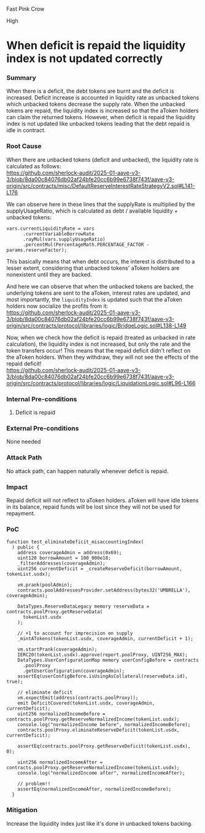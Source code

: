 Fast Pink Crow

High

# When deficit is repaid the liquidity index is not updated correctly

### Summary

When there is a deficit, the debt tokens are burnt and the deficit is increased. Deficit increase is accounted in liquidity rate as unbacked tokens which unbacked tokens decrease the supply rate. When the unbacked tokens are repaid, the liquidity index is increased so that the aToken holders can claim the returned tokens. However, when deficit is repaid the liquidity index is not updated like unbacked tokens leading that the debt repaid is idle in contract. 

### Root Cause


When there are unbacked tokens (deficit and unbacked), the liquidity rate is calculated as follows:  
https://github.com/sherlock-audit/2025-01-aave-v3-3/blob/8da00c84076db02af24bfe20cc6b99e6738f743f/aave-v3-origin/src/contracts/misc/DefaultReserveInterestRateStrategyV2.sol#L141-L176  

We can observe here in these lines that the supplyRate is multiplied by the supplyUsageRatio, which is calculated as debt / available liquidity + unbacked tokens:  
```solidity
vars.currentLiquidityRate = vars
      .currentVariableBorrowRate
      .rayMul(vars.supplyUsageRatio)
      .percentMul(PercentageMath.PERCENTAGE_FACTOR - params.reserveFactor);
```

This basically means that when debt occurs, the interest is distributed to a lesser extent, considering that unbacked tokens' aToken holders are nonexistent until they are backed.

And here we can observe that when the unbacked tokens are backed, the underlying tokens are sent to the aToken, interest rates are updated, and most importantly, the `liquidityIndex` is updated such that the aToken holders now socialize the profits from it:  
https://github.com/sherlock-audit/2025-01-aave-v3-3/blob/8da00c84076db02af24bfe20cc6b99e6738f743f/aave-v3-origin/src/contracts/protocol/libraries/logic/BridgeLogic.sol#L138-L149  

Now, when we check how the deficit is repaid (treated as unbacked in rate calculation), the liquidity index is not increased, but only the rate and the token transfers occur! This means that the repaid deficit didn't reflect on the aToken holders. When they withdraw, they will not see the effects of the repaid deficit!  
https://github.com/sherlock-audit/2025-01-aave-v3-3/blob/8da00c84076db02af24bfe20cc6b99e6738f743f/aave-v3-origin/src/contracts/protocol/libraries/logic/LiquidationLogic.sol#L96-L166


### Internal Pre-conditions

1. Deficit is repaid 

### External Pre-conditions

None needed

### Attack Path

No attack path, can happen naturally whenever deficit is repaid.

### Impact

Repaid deficit will not reflect to aToken holders. aToken will have idle tokens in its balance, repaid funds will be lost since they will not be used for repayment. 

### PoC

```solidity
function test_eliminateDeficit_misaccountingIndex(
  ) public {
    address coverageAdmin = address(0x69);
    uint120 borrowAmount = 100_000e18;
    _filterAddresses(coverageAdmin);
    uint256 currentDeficit = _createReserveDeficit(borrowAmount, tokenList.usdx);

    vm.prank(poolAdmin);
    contracts.poolAddressesProvider.setAddress(bytes32('UMBRELLA'), coverageAdmin);

    DataTypes.ReserveDataLegacy memory reserveData = contracts.poolProxy.getReserveData(
      tokenList.usdx
    );

    // +1 to account for imprecision on supply
    _mintATokens(tokenList.usdx, coverageAdmin, currentDeficit + 1);

    vm.startPrank(coverageAdmin);
    IERC20(tokenList.usdx).approve(report.poolProxy, UINT256_MAX);
    DataTypes.UserConfigurationMap memory userConfigBefore = contracts
      .poolProxy
      .getUserConfiguration(coverageAdmin);
    assertEq(userConfigBefore.isUsingAsCollateral(reserveData.id), true);

    // eliminate deficit
    vm.expectEmit(address(contracts.poolProxy));
    emit DeficitCovered(tokenList.usdx, coverageAdmin, currentDeficit);
    uint256 normalizedIncomeBefore = contracts.poolProxy.getReserveNormalizedIncome(tokenList.usdx);
    console.log("normalizedIncome before", normalizedIncomeBefore);
    contracts.poolProxy.eliminateReserveDeficit(tokenList.usdx, currentDeficit);

    assertEq(contracts.poolProxy.getReserveDeficit(tokenList.usdx), 0);

    uint256 normalizedIncomeAfter = contracts.poolProxy.getReserveNormalizedIncome(tokenList.usdx);
    console.log("normalizedIncome after", normalizedIncomeAfter);

    // problem!!
    assertEq(normalizedIncomeAfter, normalizedIncomeBefore);
  }
```

### Mitigation

Increase the liquidity index just like it's done in unbacked tokens backing. 